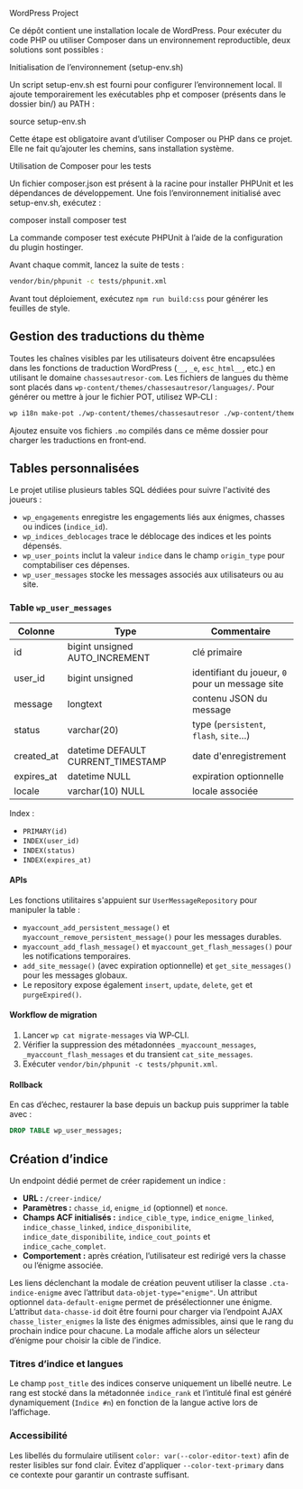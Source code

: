 WordPress Project

Ce dépôt contient une installation locale de WordPress. Pour exécuter du code PHP ou utiliser Composer dans un environnement reproductible, deux solutions sont possibles :

Initialisation de l’environnement (setup-env.sh)

Un script setup-env.sh est fourni pour configurer l’environnement local. Il ajoute temporairement les exécutables php et composer (présents dans le dossier bin/) au PATH :

source setup-env.sh

Cette étape est obligatoire avant d’utiliser Composer ou PHP dans ce projet. Elle ne fait qu’ajouter les chemins, sans installation système.

Utilisation de Composer pour les tests

Un fichier composer.json est présent à la racine pour installer PHPUnit et les dépendances de développement. Une fois l’environnement initialisé avec setup-env.sh, exécutez :

composer install
composer test

La commande composer test exécute PHPUnit à l’aide de la configuration du plugin hostinger.

Avant chaque commit, lancez la suite de tests :

```bash
vendor/bin/phpunit -c tests/phpunit.xml
```

Avant tout déploiement, exécutez `npm run build:css` pour générer les feuilles de style.

Gestion des traductions du thème
--------------------------------

Toutes les chaînes visibles par les utilisateurs doivent être encapsulées dans les fonctions de traduction WordPress (`__`, `_e`, `esc_html__`, etc.) en utilisant le domaine `chassesautresor-com`.
Les fichiers de langues du thème sont placés dans `wp-content/themes/chassesautresor/languages/`.
Pour générer ou mettre à jour le fichier POT, utilisez WP‑CLI :

```bash
wp i18n make-pot ./wp-content/themes/chassesautresor ./wp-content/themes/chassesautresor/languages/chassesautresor-com.pot
```

Ajoutez ensuite vos fichiers `.mo` compilés dans ce même dossier pour charger les traductions en front‑end.

## Tables personnalisées

Le projet utilise plusieurs tables SQL dédiées pour suivre l'activité des joueurs :

- `wp_engagements` enregistre les engagements liés aux énigmes, chasses ou indices (`indice_id`).
- `wp_indices_deblocages` trace le déblocage des indices et les points dépensés.
- `wp_user_points` inclut la valeur `indice` dans le champ `origin_type` pour comptabiliser ces dépenses.
- `wp_user_messages` stocke les messages associés aux utilisateurs ou au site.

### Table `wp_user_messages`

| Colonne    | Type                                     | Commentaire                                      |
|------------|------------------------------------------|--------------------------------------------------|
| id         | bigint unsigned AUTO_INCREMENT           | clé primaire                                     |
| user_id    | bigint unsigned                          | identifiant du joueur, `0` pour un message site |
| message    | longtext                                 | contenu JSON du message                          |
| status     | varchar(20)                              | type (`persistent`, `flash`, `site`…)           |
| created_at | datetime DEFAULT CURRENT_TIMESTAMP       | date d'enregistrement                            |
| expires_at | datetime NULL                            | expiration optionnelle                           |
| locale     | varchar(10) NULL                         | locale associée                                  |

Index :

- `PRIMARY(id)`
- `INDEX(user_id)`
- `INDEX(status)`
- `INDEX(expires_at)`

#### APIs

Les fonctions utilitaires s'appuient sur `UserMessageRepository` pour manipuler la table :

- `myaccount_add_persistent_message()` et `myaccount_remove_persistent_message()` pour les messages durables.
- `myaccount_add_flash_message()` et `myaccount_get_flash_messages()` pour les notifications temporaires.
- `add_site_message()` (avec expiration optionnelle) et `get_site_messages()` pour les messages globaux.
- Le repository expose également `insert`, `update`, `delete`, `get` et `purgeExpired()`.

#### Workflow de migration

1. Lancer `wp cat migrate-messages` via WP‑CLI.
2. Vérifier la suppression des métadonnées `_myaccount_messages`, `_myaccount_flash_messages` et du transient `cat_site_messages`.
3. Exécuter `vendor/bin/phpunit -c tests/phpunit.xml`.

#### Rollback

En cas d’échec, restaurer la base depuis un backup puis supprimer la table avec :

```sql
DROP TABLE wp_user_messages;
```

## Création d’indice

Un endpoint dédié permet de créer rapidement un indice :

- **URL :** `/creer-indice/`
- **Paramètres :** `chasse_id`, `enigme_id` (optionnel) et `nonce`.
- **Champs ACF initialisés :** `indice_cible_type`, `indice_enigme_linked`, `indice_chasse_linked`, `indice_disponibilite`, `indice_date_disponibilite`, `indice_cout_points` et `indice_cache_complet`.
- **Comportement :** après création, l’utilisateur est redirigé vers la chasse ou l’énigme associée.

Les liens déclenchant la modale de création peuvent utiliser la classe `.cta-indice-enigme`
avec l’attribut `data-objet-type="enigme"`. Un attribut optionnel `data-default-enigme`
permet de présélectionner une énigme. L’attribut `data-chasse-id` doit être fourni pour
charger via l’endpoint AJAX `chasse_lister_enigmes` la liste des énigmes admissibles,
ainsi que le rang du prochain indice pour chacune. La modale affiche alors un sélecteur
d’énigme pour choisir la cible de l’indice.

### Titres d’indice et langues

Le champ `post_title` des indices conserve uniquement un libellé neutre. Le rang est
stocké dans la métadonnée `indice_rank` et l’intitulé final est généré dynamiquement
(`Indice #n`) en fonction de la langue active lors de l’affichage.

### Accessibilité

Les libellés du formulaire utilisent `color: var(--color-editor-text)` afin de rester lisibles sur fond clair. Évitez d'appliquer `--color-text-primary` dans ce contexte pour garantir un contraste suffisant.
